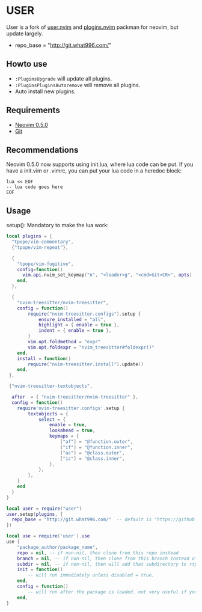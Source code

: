 # USER

User is a fork of [user.nvim](https://github.com/faerryn/user.nvim) and [plogins.nvim](https://github.com/faerryn/plogins.nvim) packman for neovim, but update largely.


+  repo_base = "http://git.what996.com/"

## Howto use

* `:PluginsUpgrade` will update all plugins.
* `:PluginsPluginsAutoremove` will remove all plugins.
* Auto install new plugins.

## Requirements
- [Neovim 0.5.0](https://neovim.io/)
- [Git](https://git-scm.com/)

## Recommendations

Neovim 0.5.0 now supports using init.lua, where lua code can be put.
If you have a init.vim or .vimrc, you can put your lua code in a heredoc block:

```
lua << EOF
-- lua code goes here
EOF
```

## Usage
setup(): Mandatory to make the lua work:
```lua
local plugins = {
  "tpope/vim-commentary",
  {"tpope/vim-repeat"},

  {
    "tpope/vim-fugitive",
    config=function()
      vim.api.nvim_set_keymap("n", "<leader>g", "<cmd>Git<CR>", opts)
    end,
  },

  {
    "nvim-treesitter/nvim-treesitter",
    config = function()
        require("nvim-treesitter.configs").setup {
            ensure_installed = "all",
            highlight = { enable = true },
            indent = { enable = true },
        }
        vim.opt.foldmethod = "expr"
        vim.opt.foldexpr = "nvim_treesitter#foldexpr()"
    end,
    install = function()
        require("nvim-treesitter.install").update()
    end,
 },

 {"nvim-treesitter-textobjects",

  after  = { "nvim-treesitter/nvim-treesitter" },
  config = function()
    require'nvim-treesitter.configs'.setup {
        textobjects = {
            select = {
                enable = true,
                lookahead = true,
                keymaps = {
                    ["af"] = "@function.outer",
                    ["if"] = "@function.inner",
                    ["ac"] = "@class.outer",
                    ["ic"] = "@class.inner",
                },
            },
        },
    }
    end
  }
}

local user = require("user")
user.setup(plugins, {
  repo_base = "http://git.what996.com/"  -- default is "https://github.com/"
})

```

```lua
local use = require('user').use
use {
	"package_author/package_name",
	repo = nil, -- if non-nil, then clone from this repo instead
	branch = nil, -- if non-nil, then clone from this branch instead of default branch
	subdir = nil, -- if non-nil, then will add that subdirectory to rtp
	init = function()
		-- will run immediately unless disabled = true.
	end,
	config = function()
		-- will run after the package is loaded. not very useful if you don't have `parallel` enabled.
	end,
}
```
